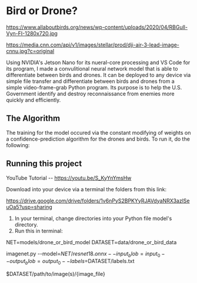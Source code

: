 # Bird or Drone?

https://www.allaboutbirds.org/news/wp-content/uploads/2020/04/RBGull-Vyn-FI-1280x720.jpg

https://media.cnn.com/api/v1/images/stellar/prod/dji-air-3-lead-image-cnnu.jpg?c=original


Using NVIDIA's Jetson Nano for its nueral-core processing and VS Code for its program, I made a convulitional neural network model that is able to differentiate between birds and drones. It can be deployed to any device via simple file transfer and differentiate between birds and drones from a simple video-frame-grab Python program. Its purpose is to help the U.S. Government identify and destroy reconnaissance from enemies more quickly and efficiently.

## The Algorithm

The training for the model occured via the constant modifying of weights on a confidence-prediction algorithm for the drones and birds. To run it, do the following:

## Running this project

YouTube Tutorial -- https://youtu.be/S_KyYnYmsHw

Download into your device via a terminal the folders from this link:

https://drive.google.com/drive/folders/1v6nPyS2BPKYyRJAVdyaNRX3azlSeuOa5?usp=sharing


1. In your terminal, change directories into your Python file model's directory.
2. Run this in terminal:

NET=models/drone_or_bird_model
DATASET=data/drone_or_bird_data

imagenet.py --model=$NET/resnet18.onnx --input_blob=input_0 --output_blob=output_0 --labels=$DATASET/labels.txt 

$DATASET/path/to/image(s)/{image_file}
